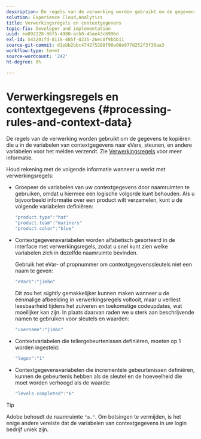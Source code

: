 ```yaml
---
description: De regels van de verwerking worden gebruikt om de gegevens te kopiëren die u in de variabelen van contextgegevens naar eVars, steunen, en andere variabelen voor het melden verzendt.
solution: Experience Cloud,Analytics
title: Verwerkingsregels en contextgegevens
topic-fix: Developer and implementation
uuid: ea892228-86f5-4980-acb8-45ae43c6996d
exl-id: 543201fd-8118-485f-8235-26ec8f9bbb11
source-git-commit: d1ebb2bbc4742f5288f90a90e977d252f3f30aa3
workflow-type: tm+mt
source-wordcount: '242'
ht-degree: 0%

---
```


# Verwerkingsregels en contextgegevens {#processing-rules-and-context-data}

De regels van de verwerking worden gebruikt om de gegevens te kopiëren die u in de variabelen van contextgegevens naar eVars, steunen, en andere variabelen voor het melden verzendt. Zie [Verwerkingsregels](https://experienceleague.adobe.com/docs/analytics/admin/admin-tools/processing-rules/processing-rules.html) voor meer informatie.

Houd rekening met de volgende informatie wanneer u werkt met verwerkingsregels:

* Groepeer de variabelen van uw contextgegevens door naamruimten te gebruiken, omdat u hiermee een logische volgorde kunt behouden. Als u bijvoorbeeld informatie over een product wilt verzamelen, kunt u de volgende variabelen definiëren:

   ```js
   "product.type":"hat" 
   "product.team":"mariners" 
   "product.color":"blue"
   ```

* Contextgegevensvariabelen worden alfabetisch gesorteerd in de interface met verwerkingsregels, zodat u snel kunt zien welke variabelen zich in dezelfde naamruimte bevinden.

   Gebruik het eVar- of propnummer om contextgegevenssleutels niet een naam te geven:

   ```js
   "eVar1":"jimbo"
   ```

   Dit zou het *slightly* gemakkelijker kunnen maken wanneer u de éénmalige afbeelding in verwerkingsregels voltooit, maar u verliest leesbaarheid tijdens het zuiveren en toekomstige codeupdates, wat moeilijker kan zijn. In plaats daarvan raden we u sterk aan beschrijvende namen te gebruiken voor sleutels en waarden:

   ```js
   "username":"jimbo"
   ```

* Contextvariabelen die tellergebeurtenissen definiëren, moeten op 1 worden ingesteld:

   ```js
   "logon":"1"
   ```

* Contextgegevensvariabelen die incrementele gebeurtenissen definiëren, kunnen de gebeurtenis hebben als de sleutel en de hoeveelheid die moet worden verhoogd als de waarde:

   ```js
   "levels completed":"6"
   ```

>[!TIP]
>
>Adobe behoudt de naamruimte `"a."`. Om botsingen te vermijden, is het enige andere vereiste dat de variabelen van contextgegevens in uw login bedrijf uniek zijn.
